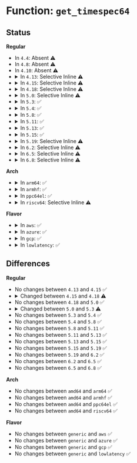 # Function: <code>get_timespec64</code>

## Status
<b>Regular</b>
<ul>
<li>
In <code>4.4</code>: Absent ⚠️
</li>
<li>
In <code>4.8</code>: Absent ⚠️
</li>
<li>
In <code>4.10</code>: Absent ⚠️
</li>
<li>
<details>
<summary>In <code>4.13</code>: Selective Inline ⚠️</summary>

```c
int get_timespec64(struct timespec *ts, const struct timespec *uts);
```

**Collision:** Unique Global

**Inline:** Selective

**Transformation:** False

**Instances:**

```
In kernel/time/time.c (ffffffff810fafe6)
Location: kernel/time/time.c:894
Inline: True
Inline callers:
  - kernel/time/time.c:get_itimerspec64
  - kernel/time/time.c:get_itimerspec64
Direct callers:
  - kernel/time/hrtimer.c:SyS_nanosleep
  - kernel/time/posix-timers.c:SyS_clock_nanosleep
  - kernel/time/posix-timers.c:SyS_clock_settime
```
**Symbols:**

```
ffffffff810faf70-ffffffff810fafd3: get_timespec64 (STB_GLOBAL)
```
</details>
</li>
<li>
<details>
<summary>In <code>4.15</code>: Selective Inline ⚠️</summary>

```c
int get_timespec64(struct timespec *ts, const struct timespec *uts);
```

**Collision:** Unique Global

**Inline:** Selective

**Transformation:** False

**Instances:**

```
In kernel/time/time.c (ffffffff81105986)
Location: kernel/time/time.c:843
Inline: True
Inline callers:
  - kernel/time/time.c:get_itimerspec64
  - kernel/time/time.c:get_itimerspec64
Direct callers:
  - kernel/time/hrtimer.c:SyS_nanosleep
  - kernel/time/posix-timers.c:SyS_clock_nanosleep
  - kernel/time/posix-timers.c:SyS_clock_settime
  - fs/select.c:SyS_ppoll
  - fs/select.c:SyS_pselect6
  - fs/utimes.c:SyS_utimensat
  - fs/utimes.c:SyS_utimensat
  - fs/aio.c:SyS_io_getevents
  - ipc/sem.c:SyS_semtimedop
  - ipc/mqueue.c:SyS_mq_timedreceive
  - ipc/mqueue.c:SyS_mq_timedsend
```
**Symbols:**

```
ffffffff81105910-ffffffff81105973: get_timespec64 (STB_GLOBAL)
```
</details>
</li>
<li>
<details>
<summary>In <code>4.18</code>: Selective Inline ⚠️</summary>

```c
int get_timespec64(struct timespec64 *ts, const struct timespec *uts);
```

**Collision:** Unique Global

**Inline:** Selective

**Transformation:** False

**Instances:**

```
In kernel/time/time.c (ffffffff81110aee)
Location: kernel/time/time.c:855
Inline: True
Inline callers:
  - kernel/time/time.c:get_itimerspec64
  - kernel/time/time.c:get_itimerspec64
Direct callers:
  - kernel/time/hrtimer.c:__ia32_sys_nanosleep
  - kernel/time/hrtimer.c:__x64_sys_nanosleep
  - kernel/time/posix-timers.c:__ia32_sys_clock_nanosleep
  - kernel/time/posix-timers.c:__x64_sys_clock_nanosleep
  - kernel/time/posix-timers.c:__ia32_sys_clock_settime
  - kernel/time/posix-timers.c:__x64_sys_clock_settime
  - fs/select.c:__ia32_sys_ppoll
  - fs/select.c:__x64_sys_ppoll
  - fs/select.c:do_pselect
  - fs/utimes.c:__ia32_sys_utimensat
  - fs/utimes.c:__ia32_sys_utimensat
  - fs/utimes.c:__x64_sys_utimensat
  - fs/utimes.c:__x64_sys_utimensat
  - fs/aio.c:__ia32_sys_io_pgetevents
  - fs/aio.c:__x64_sys_io_pgetevents
  - fs/aio.c:__ia32_sys_io_getevents
  - fs/aio.c:__x64_sys_io_getevents
  - ipc/mqueue.c:__ia32_sys_mq_timedreceive
  - ipc/mqueue.c:__x64_sys_mq_timedreceive
  - ipc/mqueue.c:__ia32_sys_mq_timedsend
  - ipc/mqueue.c:__x64_sys_mq_timedsend
```
**Symbols:**

```
ffffffff81110a50-ffffffff81110ab3: get_timespec64 (STB_GLOBAL)
```
</details>
</li>
<li>
<details>
<summary>In <code>5.0</code>: Selective Inline ⚠️</summary>

```c
int get_timespec64(struct timespec64 *ts, const struct timespec *uts);
```

**Collision:** Unique Global

**Inline:** Selective

**Transformation:** False

**Instances:**

```
In kernel/time/time.c (ffffffff8111c19e)
Location: kernel/time/time.c:793
Inline: True
Inline callers:
  - kernel/time/time.c:get_itimerspec64
  - kernel/time/time.c:get_itimerspec64
Direct callers:
  - kernel/signal.c:__x32_compat_sys_rt_sigtimedwait_time64
  - kernel/signal.c:__ia32_compat_sys_rt_sigtimedwait_time64
  - kernel/signal.c:__ia32_sys_rt_sigtimedwait
  - kernel/signal.c:__x64_sys_rt_sigtimedwait
  - kernel/time/hrtimer.c:__ia32_sys_nanosleep
  - kernel/time/hrtimer.c:__x64_sys_nanosleep
  - kernel/time/posix-timers.c:__ia32_sys_clock_nanosleep
  - kernel/time/posix-timers.c:__x64_sys_clock_nanosleep
  - kernel/time/posix-timers.c:__ia32_sys_clock_settime
  - kernel/time/posix-timers.c:__x64_sys_clock_settime
  - kernel/futex.c:__ia32_sys_futex
  - kernel/futex.c:__x64_sys_futex
  - fs/select.c:__x32_compat_sys_ppoll_time64
  - fs/select.c:__ia32_compat_sys_ppoll_time64
  - fs/select.c:do_compat_pselect
  - fs/select.c:__ia32_sys_ppoll
  - fs/select.c:__x64_sys_ppoll
  - fs/select.c:__ia32_sys_pselect6
  - fs/select.c:__x64_sys_pselect6
  - fs/utimes.c:__ia32_sys_utimensat
  - fs/utimes.c:__ia32_sys_utimensat
  - fs/utimes.c:__x64_sys_utimensat
  - fs/utimes.c:__x64_sys_utimensat
  - fs/aio.c:__x32_compat_sys_io_pgetevents_time64
  - fs/aio.c:__ia32_compat_sys_io_pgetevents_time64
  - fs/aio.c:__ia32_sys_io_pgetevents
  - fs/aio.c:__x64_sys_io_pgetevents
  - fs/aio.c:__ia32_sys_io_getevents
  - fs/aio.c:__x64_sys_io_getevents
  - ipc/mqueue.c:__ia32_sys_mq_timedreceive
  - ipc/mqueue.c:__x64_sys_mq_timedreceive
  - ipc/mqueue.c:__ia32_sys_mq_timedsend
  - ipc/mqueue.c:__x64_sys_mq_timedsend
  - net/socket.c:__sys_recvmmsg
```
**Symbols:**

```
ffffffff8111c100-ffffffff8111c163: get_timespec64 (STB_GLOBAL)
```
</details>
</li>
<li>
<details>
<summary>In <code>5.3</code>: ✅</summary>

```c
int get_timespec64(struct timespec64 *ts, const struct __kernel_timespec *uts);
```

**Collision:** Unique Global

**Inline:** No

**Transformation:** False

**Instances:**

```
In kernel/time/time.c (ffffffff81126b40)
Location: kernel/time/time.c:871
Inline: False
Direct callers:
  - kernel/signal.c:__x32_compat_sys_rt_sigtimedwait_time64
  - kernel/signal.c:__ia32_compat_sys_rt_sigtimedwait_time64
  - kernel/signal.c:__ia32_sys_rt_sigtimedwait
  - kernel/signal.c:__x64_sys_rt_sigtimedwait
  - kernel/time/time.c:get_itimerspec64
  - kernel/time/time.c:get_itimerspec64
  - kernel/time/hrtimer.c:__ia32_sys_nanosleep
  - kernel/time/hrtimer.c:__x64_sys_nanosleep
  - kernel/time/posix-timers.c:__ia32_sys_clock_nanosleep
  - kernel/time/posix-timers.c:__x64_sys_clock_nanosleep
  - kernel/time/posix-timers.c:__ia32_sys_clock_settime
  - kernel/time/posix-timers.c:__x64_sys_clock_settime
  - kernel/futex.c:__ia32_sys_futex
  - kernel/futex.c:__x64_sys_futex
  - fs/select.c:__x32_compat_sys_ppoll_time64
  - fs/select.c:__ia32_compat_sys_ppoll_time64
  - fs/select.c:do_compat_pselect
  - fs/select.c:__ia32_sys_ppoll
  - fs/select.c:__x64_sys_ppoll
  - fs/select.c:__do_sys_pselect6
  - fs/utimes.c:__ia32_sys_utimensat
  - fs/utimes.c:__ia32_sys_utimensat
  - fs/utimes.c:__x64_sys_utimensat
  - fs/utimes.c:__x64_sys_utimensat
  - fs/aio.c:__x32_compat_sys_io_pgetevents_time64
  - fs/aio.c:__ia32_compat_sys_io_pgetevents_time64
  - fs/aio.c:__ia32_sys_io_pgetevents
  - fs/aio.c:__x64_sys_io_pgetevents
  - fs/aio.c:__ia32_sys_io_getevents
  - fs/aio.c:__x64_sys_io_getevents
  - ipc/sem.c:ksys_semtimedop
  - ipc/mqueue.c:__ia32_sys_mq_timedreceive
  - ipc/mqueue.c:__x64_sys_mq_timedreceive
  - ipc/mqueue.c:__ia32_sys_mq_timedsend
  - ipc/mqueue.c:__x64_sys_mq_timedsend
  - net/socket.c:__sys_recvmmsg
```
**Symbols:**

```
ffffffff81126b40-ffffffff81126bca: get_timespec64 (STB_GLOBAL)
```
</details>
</li>
<li>
<details>
<summary>In <code>5.4</code>: ✅</summary>

```c
int get_timespec64(struct timespec64 *ts, const struct __kernel_timespec *uts);
```

**Collision:** Unique Global

**Inline:** No

**Transformation:** False

**Instances:**

```
In kernel/time/time.c (ffffffff81132ae0)
Location: kernel/time/time.c:871
Inline: False
Direct callers:
  - kernel/signal.c:__x32_compat_sys_rt_sigtimedwait_time64
  - kernel/signal.c:__ia32_compat_sys_rt_sigtimedwait_time64
  - kernel/signal.c:__ia32_sys_rt_sigtimedwait
  - kernel/signal.c:__x64_sys_rt_sigtimedwait
  - kernel/time/time.c:get_itimerspec64
  - kernel/time/time.c:get_itimerspec64
  - kernel/time/hrtimer.c:__ia32_sys_nanosleep
  - kernel/time/hrtimer.c:__x64_sys_nanosleep
  - kernel/time/posix-timers.c:__ia32_sys_clock_nanosleep
  - kernel/time/posix-timers.c:__x64_sys_clock_nanosleep
  - kernel/time/posix-timers.c:__ia32_sys_clock_settime
  - kernel/time/posix-timers.c:__x64_sys_clock_settime
  - kernel/futex.c:__ia32_sys_futex
  - kernel/futex.c:__x64_sys_futex
  - fs/select.c:__x32_compat_sys_ppoll_time64
  - fs/select.c:__ia32_compat_sys_ppoll_time64
  - fs/select.c:do_compat_pselect
  - fs/select.c:__ia32_sys_ppoll
  - fs/select.c:__x64_sys_ppoll
  - fs/utimes.c:__ia32_sys_utimensat
  - fs/utimes.c:__ia32_sys_utimensat
  - fs/utimes.c:__x64_sys_utimensat
  - fs/utimes.c:__x64_sys_utimensat
  - fs/aio.c:__x32_compat_sys_io_pgetevents_time64
  - fs/aio.c:__ia32_compat_sys_io_pgetevents_time64
  - fs/aio.c:__ia32_sys_io_pgetevents
  - fs/aio.c:__x64_sys_io_pgetevents
  - fs/aio.c:__ia32_sys_io_getevents
  - fs/aio.c:__x64_sys_io_getevents
  - fs/io_uring.c:__io_submit_sqe
  - ipc/sem.c:ksys_semtimedop
  - ipc/mqueue.c:__ia32_sys_mq_timedreceive
  - ipc/mqueue.c:__x64_sys_mq_timedreceive
  - ipc/mqueue.c:__ia32_sys_mq_timedsend
  - ipc/mqueue.c:__x64_sys_mq_timedsend
  - net/socket.c:__sys_recvmmsg
```
**Symbols:**

```
ffffffff81132ae0-ffffffff81132b6a: get_timespec64 (STB_GLOBAL)
```
</details>
</li>
<li>
<details>
<summary>In <code>5.8</code>: ✅</summary>

```c
int get_timespec64(struct timespec64 *ts, const struct __kernel_timespec *uts);
```

**Collision:** Unique Global

**Inline:** No

**Transformation:** False

**Instances:**

```
In kernel/time/time.c (ffffffff81141d20)
Location: kernel/time/time.c:781
Inline: False
Direct callers:
  - kernel/signal.c:__x32_compat_sys_rt_sigtimedwait_time64
  - kernel/signal.c:__ia32_compat_sys_rt_sigtimedwait_time64
  - kernel/signal.c:__ia32_sys_rt_sigtimedwait
  - kernel/signal.c:__x64_sys_rt_sigtimedwait
  - kernel/time/time.c:get_itimerspec64
  - kernel/time/time.c:get_itimerspec64
  - kernel/time/hrtimer.c:__ia32_sys_nanosleep
  - kernel/time/hrtimer.c:__x64_sys_nanosleep
  - kernel/time/posix-timers.c:__ia32_sys_clock_nanosleep
  - kernel/time/posix-timers.c:__x64_sys_clock_nanosleep
  - kernel/time/posix-timers.c:__ia32_sys_clock_settime
  - kernel/time/posix-timers.c:__x64_sys_clock_settime
  - kernel/futex.c:__ia32_sys_futex
  - kernel/futex.c:__x64_sys_futex
  - fs/select.c:__x32_compat_sys_ppoll_time64
  - fs/select.c:__ia32_compat_sys_ppoll_time64
  - fs/select.c:do_compat_pselect
  - fs/select.c:__ia32_sys_ppoll
  - fs/select.c:__x64_sys_ppoll
  - fs/utimes.c:__ia32_sys_utimensat
  - fs/utimes.c:__ia32_sys_utimensat
  - fs/utimes.c:__x64_sys_utimensat
  - fs/utimes.c:__x64_sys_utimensat
  - fs/aio.c:__x32_compat_sys_io_pgetevents_time64
  - fs/aio.c:__ia32_compat_sys_io_pgetevents_time64
  - fs/aio.c:__ia32_sys_io_pgetevents
  - fs/aio.c:__x64_sys_io_pgetevents
  - fs/aio.c:__ia32_sys_io_getevents
  - fs/aio.c:__x64_sys_io_getevents
  - fs/io_uring.c:io_timeout_prep
  - ipc/sem.c:__ia32_sys_semtimedop
  - ipc/sem.c:__x64_sys_semtimedop
  - ipc/sem.c:ksys_semtimedop
  - ipc/mqueue.c:__ia32_sys_mq_timedreceive
  - ipc/mqueue.c:__x64_sys_mq_timedreceive
  - ipc/mqueue.c:__ia32_sys_mq_timedsend
  - ipc/mqueue.c:__x64_sys_mq_timedsend
  - net/socket.c:__ia32_sys_recvmmsg
  - net/socket.c:__x64_sys_recvmmsg
```
**Symbols:**

```
ffffffff81141d20-ffffffff81141da9: get_timespec64 (STB_GLOBAL)
```
</details>
</li>
<li>
<details>
<summary>In <code>5.11</code>: ✅</summary>

```c
int get_timespec64(struct timespec64 *ts, const struct __kernel_timespec *uts);
```

**Collision:** Unique Global

**Inline:** No

**Transformation:** False

**Instances:**

```
In kernel/time/time.c (ffffffff8113df30)
Location: kernel/time/time.c:781
Inline: False
Direct callers:
  - kernel/signal.c:__x32_compat_sys_rt_sigtimedwait_time64
  - kernel/signal.c:__ia32_compat_sys_rt_sigtimedwait_time64
  - kernel/signal.c:__ia32_sys_rt_sigtimedwait
  - kernel/signal.c:__x64_sys_rt_sigtimedwait
  - kernel/time/time.c:get_itimerspec64
  - kernel/time/time.c:get_itimerspec64
  - kernel/time/hrtimer.c:__ia32_sys_nanosleep
  - kernel/time/hrtimer.c:__x64_sys_nanosleep
  - kernel/time/posix-timers.c:__ia32_sys_clock_nanosleep
  - kernel/time/posix-timers.c:__x64_sys_clock_nanosleep
  - kernel/time/posix-timers.c:__ia32_sys_clock_settime
  - kernel/time/posix-timers.c:__x64_sys_clock_settime
  - kernel/futex.c:__ia32_sys_futex
  - kernel/futex.c:__x64_sys_futex
  - fs/select.c:__x32_compat_sys_ppoll_time64
  - fs/select.c:__ia32_compat_sys_ppoll_time64
  - fs/select.c:do_compat_pselect
  - fs/select.c:__ia32_sys_ppoll
  - fs/select.c:__x64_sys_ppoll
  - fs/utimes.c:__ia32_sys_utimensat
  - fs/utimes.c:__ia32_sys_utimensat
  - fs/utimes.c:__x64_sys_utimensat
  - fs/utimes.c:__x64_sys_utimensat
  - fs/eventpoll.c:__x32_compat_sys_epoll_pwait2
  - fs/eventpoll.c:__ia32_compat_sys_epoll_pwait2
  - fs/eventpoll.c:__ia32_sys_epoll_pwait2
  - fs/eventpoll.c:__x64_sys_epoll_pwait2
  - fs/aio.c:__do_compat_sys_io_pgetevents_time64
  - fs/aio.c:__do_sys_io_pgetevents
  - fs/aio.c:__ia32_sys_io_getevents
  - fs/aio.c:__x64_sys_io_getevents
  - fs/io_uring.c:io_cqring_wait
  - fs/io_uring.c:io_req_prep
  - fs/io_uring.c:io_timeout_prep
  - ipc/sem.c:__ia32_sys_semtimedop
  - ipc/sem.c:__x64_sys_semtimedop
  - ipc/sem.c:ksys_semtimedop
  - ipc/mqueue.c:__ia32_sys_mq_timedreceive
  - ipc/mqueue.c:__x64_sys_mq_timedreceive
  - ipc/mqueue.c:__ia32_sys_mq_timedsend
  - ipc/mqueue.c:__x64_sys_mq_timedsend
  - net/socket.c:__ia32_sys_recvmmsg
  - net/socket.c:__x64_sys_recvmmsg
```
**Symbols:**

```
ffffffff8113df30-ffffffff8113dfb9: get_timespec64 (STB_GLOBAL)
```
</details>
</li>
<li>
<details>
<summary>In <code>5.13</code>: ✅</summary>

```c
int get_timespec64(struct timespec64 *ts, const struct __kernel_timespec *uts);
```

**Collision:** Unique Global

**Inline:** No

**Transformation:** False

**Instances:**

```
In kernel/time/time.c (ffffffff8113f180)
Location: kernel/time/time.c:781
Inline: False
Direct callers:
  - kernel/signal.c:__x32_compat_sys_rt_sigtimedwait_time64
  - kernel/signal.c:__ia32_compat_sys_rt_sigtimedwait_time64
  - kernel/signal.c:__ia32_sys_rt_sigtimedwait
  - kernel/signal.c:__x64_sys_rt_sigtimedwait
  - kernel/time/time.c:get_itimerspec64
  - kernel/time/time.c:get_itimerspec64
  - kernel/time/hrtimer.c:__ia32_sys_nanosleep
  - kernel/time/hrtimer.c:__x64_sys_nanosleep
  - kernel/time/posix-timers.c:__ia32_sys_clock_nanosleep
  - kernel/time/posix-timers.c:__x64_sys_clock_nanosleep
  - kernel/time/posix-timers.c:__ia32_sys_clock_settime
  - kernel/time/posix-timers.c:__x64_sys_clock_settime
  - kernel/futex.c:__ia32_sys_futex
  - kernel/futex.c:__x64_sys_futex
  - fs/select.c:__x32_compat_sys_ppoll_time64
  - fs/select.c:__ia32_compat_sys_ppoll_time64
  - fs/select.c:do_compat_pselect
  - fs/select.c:__ia32_sys_ppoll
  - fs/select.c:__x64_sys_ppoll
  - fs/utimes.c:__ia32_sys_utimensat
  - fs/utimes.c:__ia32_sys_utimensat
  - fs/utimes.c:__x64_sys_utimensat
  - fs/utimes.c:__x64_sys_utimensat
  - fs/eventpoll.c:__x32_compat_sys_epoll_pwait2
  - fs/eventpoll.c:__ia32_compat_sys_epoll_pwait2
  - fs/eventpoll.c:__ia32_sys_epoll_pwait2
  - fs/eventpoll.c:__x64_sys_epoll_pwait2
  - fs/aio.c:__do_compat_sys_io_pgetevents_time64
  - fs/aio.c:__do_sys_io_pgetevents
  - fs/aio.c:__ia32_sys_io_getevents
  - fs/aio.c:__x64_sys_io_getevents
  - fs/io_uring.c:io_cqring_wait
  - fs/io_uring.c:io_req_prep
  - fs/io_uring.c:io_timeout_prep
  - ipc/sem.c:__ia32_sys_semtimedop
  - ipc/sem.c:__x64_sys_semtimedop
  - ipc/sem.c:ksys_semtimedop
  - ipc/mqueue.c:__ia32_sys_mq_timedreceive
  - ipc/mqueue.c:__x64_sys_mq_timedreceive
  - ipc/mqueue.c:__ia32_sys_mq_timedsend
  - ipc/mqueue.c:__x64_sys_mq_timedsend
  - net/socket.c:__ia32_sys_recvmmsg
  - net/socket.c:__x64_sys_recvmmsg
```
**Symbols:**

```
ffffffff8113f180-ffffffff8113f209: get_timespec64 (STB_GLOBAL)
```
</details>
</li>
<li>
<details>
<summary>In <code>5.15</code>: ✅</summary>

```c
int get_timespec64(struct timespec64 *ts, const struct __kernel_timespec *uts);
```

**Collision:** Unique Global

**Inline:** No

**Transformation:** False

**Instances:**

```
In kernel/time/time.c (ffffffff81162610)
Location: kernel/time/time.c:781
Inline: False
Direct callers:
  - kernel/signal.c:__x64_compat_sys_rt_sigtimedwait_time64
  - kernel/signal.c:__ia32_compat_sys_rt_sigtimedwait_time64
  - kernel/signal.c:__ia32_sys_rt_sigtimedwait
  - kernel/signal.c:__x64_sys_rt_sigtimedwait
  - kernel/time/time.c:get_itimerspec64
  - kernel/time/time.c:get_itimerspec64
  - kernel/time/hrtimer.c:__ia32_sys_nanosleep
  - kernel/time/hrtimer.c:__x64_sys_nanosleep
  - kernel/time/posix-timers.c:__ia32_sys_clock_nanosleep
  - kernel/time/posix-timers.c:__x64_sys_clock_nanosleep
  - kernel/time/posix-timers.c:__ia32_sys_clock_settime
  - kernel/time/posix-timers.c:__x64_sys_clock_settime
  - kernel/futex.c:__ia32_sys_futex
  - kernel/futex.c:__x64_sys_futex
  - fs/select.c:__x64_compat_sys_ppoll_time64
  - fs/select.c:__ia32_compat_sys_ppoll_time64
  - fs/select.c:do_compat_pselect
  - fs/select.c:__ia32_sys_ppoll
  - fs/select.c:__x64_sys_ppoll
  - fs/utimes.c:__ia32_sys_utimensat
  - fs/utimes.c:__ia32_sys_utimensat
  - fs/utimes.c:__x64_sys_utimensat
  - fs/utimes.c:__x64_sys_utimensat
  - fs/eventpoll.c:__x64_compat_sys_epoll_pwait2
  - fs/eventpoll.c:__ia32_compat_sys_epoll_pwait2
  - fs/eventpoll.c:__ia32_sys_epoll_pwait2
  - fs/eventpoll.c:__x64_sys_epoll_pwait2
  - fs/aio.c:__x64_compat_sys_io_pgetevents_time64
  - fs/aio.c:__ia32_compat_sys_io_pgetevents_time64
  - fs/aio.c:__ia32_sys_io_pgetevents
  - fs/aio.c:__x64_sys_io_pgetevents
  - fs/aio.c:__ia32_sys_io_getevents
  - fs/aio.c:__x64_sys_io_getevents
  - fs/io_uring.c:io_cqring_wait
  - fs/io_uring.c:io_req_prep
  - fs/io_uring.c:io_timeout_prep
  - ipc/sem.c:__ia32_sys_semtimedop
  - ipc/sem.c:__x64_sys_semtimedop
  - ipc/sem.c:ksys_semtimedop
  - ipc/mqueue.c:__ia32_sys_mq_timedreceive
  - ipc/mqueue.c:__x64_sys_mq_timedreceive
  - ipc/mqueue.c:__ia32_sys_mq_timedsend
  - ipc/mqueue.c:__x64_sys_mq_timedsend
  - net/socket.c:__ia32_sys_recvmmsg
  - net/socket.c:__x64_sys_recvmmsg
```
**Symbols:**

```
ffffffff81162610-ffffffff81162699: get_timespec64 (STB_GLOBAL)
```
</details>
</li>
<li>
<details>
<summary>In <code>5.19</code>: Selective Inline ⚠️</summary>

```c
int get_timespec64(struct timespec64 *ts, const struct __kernel_timespec *uts);
```

**Collision:** Unique Global

**Inline:** Selective

**Transformation:** False

**Instances:**

```
In kernel/time/time.c (ffffffff81195df0)
Location: kernel/time/time.c:781
Inline: True
Inline callers:
  - kernel/time/time.c:get_itimerspec64
  - kernel/time/time.c:get_itimerspec64
Direct callers:
  - kernel/signal.c:__ia32_compat_sys_rt_sigtimedwait_time64
  - kernel/signal.c:__ia32_sys_rt_sigtimedwait
  - kernel/signal.c:__x64_sys_rt_sigtimedwait
  - kernel/time/hrtimer.c:__ia32_sys_nanosleep
  - kernel/time/hrtimer.c:__x64_sys_nanosleep
  - kernel/time/posix-timers.c:__ia32_sys_clock_nanosleep
  - kernel/time/posix-timers.c:__x64_sys_clock_nanosleep
  - kernel/time/posix-timers.c:__ia32_sys_clock_settime
  - kernel/time/posix-timers.c:__x64_sys_clock_settime
  - kernel/futex/syscalls.c:__do_sys_futex_waitv
  - kernel/futex/syscalls.c:__ia32_sys_futex
  - kernel/futex/syscalls.c:__x64_sys_futex
  - fs/select.c:__ia32_compat_sys_ppoll_time64
  - fs/select.c:do_compat_pselect
  - fs/select.c:__ia32_sys_ppoll
  - fs/select.c:__x64_sys_ppoll
  - fs/utimes.c:__ia32_sys_utimensat
  - fs/utimes.c:__ia32_sys_utimensat
  - fs/utimes.c:__x64_sys_utimensat
  - fs/utimes.c:__x64_sys_utimensat
  - fs/eventpoll.c:__ia32_compat_sys_epoll_pwait2
  - fs/eventpoll.c:__ia32_sys_epoll_pwait2
  - fs/eventpoll.c:__x64_sys_epoll_pwait2
  - fs/aio.c:__ia32_compat_sys_io_pgetevents_time64
  - fs/aio.c:__ia32_sys_io_pgetevents
  - fs/aio.c:__x64_sys_io_pgetevents
  - fs/aio.c:__ia32_sys_io_getevents
  - fs/aio.c:__x64_sys_io_getevents
  - ipc/sem.c:__ia32_sys_semtimedop
  - ipc/sem.c:__x64_sys_semtimedop
  - ipc/sem.c:ksys_semtimedop
  - ipc/mqueue.c:__ia32_sys_mq_timedreceive
  - ipc/mqueue.c:__x64_sys_mq_timedreceive
  - ipc/mqueue.c:__ia32_sys_mq_timedsend
  - ipc/mqueue.c:__x64_sys_mq_timedsend
  - io_uring/io_uring.c:io_cqring_wait
  - io_uring/io_uring.c:__io_timeout_prep
  - io_uring/io_uring.c:io_timeout_remove_prep
  - net/socket.c:__ia32_sys_recvmmsg
  - net/socket.c:__x64_sys_recvmmsg
```
**Symbols:**

```
ffffffff811955f0-ffffffff81195685: get_timespec64 (STB_GLOBAL)
```
</details>
</li>
<li>
<details>
<summary>In <code>6.2</code>: Selective Inline ⚠️</summary>

```c
int get_timespec64(struct timespec64 *ts, const struct __kernel_timespec *uts);
```

**Collision:** Unique Global

**Inline:** Selective

**Transformation:** False

**Instances:**

```
In kernel/time/time.c (ffffffff811d3d70)
Location: kernel/time/time.c:781
Inline: True
Inline callers:
  - kernel/time/time.c:get_itimerspec64
  - kernel/time/time.c:get_itimerspec64
Direct callers:
  - kernel/signal.c:__ia32_compat_sys_rt_sigtimedwait_time64
  - kernel/signal.c:__ia32_sys_rt_sigtimedwait
  - kernel/signal.c:__x64_sys_rt_sigtimedwait
  - kernel/time/hrtimer.c:__ia32_sys_nanosleep
  - kernel/time/hrtimer.c:__x64_sys_nanosleep
  - kernel/time/posix-timers.c:__ia32_sys_clock_nanosleep
  - kernel/time/posix-timers.c:__x64_sys_clock_nanosleep
  - kernel/time/posix-timers.c:__ia32_sys_clock_settime
  - kernel/time/posix-timers.c:__x64_sys_clock_settime
  - kernel/futex/syscalls.c:__do_sys_futex_waitv
  - kernel/futex/syscalls.c:__ia32_sys_futex
  - kernel/futex/syscalls.c:__x64_sys_futex
  - fs/select.c:__ia32_compat_sys_ppoll_time64
  - fs/select.c:do_compat_pselect
  - fs/select.c:__ia32_sys_ppoll
  - fs/select.c:__x64_sys_ppoll
  - fs/utimes.c:__ia32_sys_utimensat
  - fs/utimes.c:__ia32_sys_utimensat
  - fs/utimes.c:__x64_sys_utimensat
  - fs/utimes.c:__x64_sys_utimensat
  - fs/eventpoll.c:__ia32_compat_sys_epoll_pwait2
  - fs/eventpoll.c:__ia32_sys_epoll_pwait2
  - fs/eventpoll.c:__x64_sys_epoll_pwait2
  - fs/aio.c:__ia32_compat_sys_io_pgetevents_time64
  - fs/aio.c:__ia32_sys_io_pgetevents
  - fs/aio.c:__x64_sys_io_pgetevents
  - fs/aio.c:__ia32_sys_io_getevents
  - fs/aio.c:__x64_sys_io_getevents
  - ipc/sem.c:__ia32_sys_semtimedop
  - ipc/sem.c:__x64_sys_semtimedop
  - ipc/sem.c:ksys_semtimedop
  - ipc/mqueue.c:__ia32_sys_mq_timedreceive
  - ipc/mqueue.c:__x64_sys_mq_timedreceive
  - ipc/mqueue.c:__ia32_sys_mq_timedsend
  - ipc/mqueue.c:__x64_sys_mq_timedsend
  - io_uring/io_uring.c:io_cqring_wait
  - io_uring/timeout.c:__io_timeout_prep
  - io_uring/timeout.c:io_timeout_remove_prep
  - net/socket.c:__ia32_sys_recvmmsg
  - net/socket.c:__x64_sys_recvmmsg
```
**Symbols:**

```
ffffffff811d3470-ffffffff811d3505: get_timespec64 (STB_GLOBAL)
```
</details>
</li>
<li>
<details>
<summary>In <code>6.5</code>: Selective Inline ⚠️</summary>

```c
int get_timespec64(struct timespec64 *ts, const struct __kernel_timespec *uts);
```

**Collision:** Unique Global

**Inline:** Selective

**Transformation:** False

**Instances:**

```
In kernel/time/time.c (ffffffff811e8060)
Location: kernel/time/time.c:781
Inline: True
Inline callers:
  - kernel/time/time.c:get_itimerspec64
  - kernel/time/time.c:get_itimerspec64
Direct callers:
  - kernel/signal.c:__ia32_compat_sys_rt_sigtimedwait_time64
  - kernel/signal.c:__ia32_sys_rt_sigtimedwait
  - kernel/signal.c:__x64_sys_rt_sigtimedwait
  - kernel/time/hrtimer.c:__ia32_sys_nanosleep
  - kernel/time/hrtimer.c:__x64_sys_nanosleep
  - kernel/time/posix-timers.c:__ia32_sys_clock_nanosleep
  - kernel/time/posix-timers.c:__x64_sys_clock_nanosleep
  - kernel/time/posix-timers.c:__ia32_sys_clock_settime
  - kernel/time/posix-timers.c:__x64_sys_clock_settime
  - kernel/futex/syscalls.c:__do_sys_futex_waitv
  - kernel/futex/syscalls.c:__ia32_sys_futex
  - kernel/futex/syscalls.c:__x64_sys_futex
  - fs/select.c:__ia32_compat_sys_ppoll_time64
  - fs/select.c:do_compat_pselect
  - fs/select.c:__ia32_sys_ppoll
  - fs/select.c:__x64_sys_ppoll
  - fs/utimes.c:__ia32_sys_utimensat
  - fs/utimes.c:__ia32_sys_utimensat
  - fs/utimes.c:__x64_sys_utimensat
  - fs/utimes.c:__x64_sys_utimensat
  - fs/eventpoll.c:__ia32_compat_sys_epoll_pwait2
  - fs/eventpoll.c:__ia32_sys_epoll_pwait2
  - fs/eventpoll.c:__x64_sys_epoll_pwait2
  - fs/aio.c:__ia32_compat_sys_io_pgetevents_time64
  - fs/aio.c:__ia32_sys_io_pgetevents
  - fs/aio.c:__x64_sys_io_pgetevents
  - fs/aio.c:__ia32_sys_io_getevents
  - fs/aio.c:__x64_sys_io_getevents
  - ipc/sem.c:__ia32_sys_semtimedop
  - ipc/sem.c:__x64_sys_semtimedop
  - ipc/sem.c:ksys_semtimedop
  - ipc/mqueue.c:__ia32_sys_mq_timedreceive
  - ipc/mqueue.c:__x64_sys_mq_timedreceive
  - ipc/mqueue.c:__ia32_sys_mq_timedsend
  - ipc/mqueue.c:__x64_sys_mq_timedsend
  - io_uring/io_uring.c:io_cqring_wait
  - io_uring/timeout.c:__io_timeout_prep
  - io_uring/timeout.c:io_timeout_remove_prep
  - net/socket.c:__ia32_sys_recvmmsg
  - net/socket.c:__x64_sys_recvmmsg
```
**Symbols:**

```
ffffffff811e7760-ffffffff811e77f5: get_timespec64 (STB_GLOBAL)
```
</details>
</li>
<li>
<details>
<summary>In <code>6.8</code>: Selective Inline ⚠️</summary>

```c
int get_timespec64(struct timespec64 *ts, const struct __kernel_timespec *uts);
```

**Collision:** Unique Global

**Inline:** Selective

**Transformation:** False

**Instances:**

```
In kernel/time/time.c (ffffffff811fdd90)
Location: kernel/time/time.c:871
Inline: True
Inline callers:
  - kernel/time/time.c:get_itimerspec64
  - kernel/time/time.c:get_itimerspec64
Direct callers:
  - kernel/signal.c:__ia32_compat_sys_rt_sigtimedwait_time64
  - kernel/signal.c:__ia32_sys_rt_sigtimedwait
  - kernel/signal.c:__x64_sys_rt_sigtimedwait
  - kernel/time/hrtimer.c:__ia32_sys_nanosleep
  - kernel/time/hrtimer.c:__x64_sys_nanosleep
  - kernel/time/posix-timers.c:__ia32_sys_clock_nanosleep
  - kernel/time/posix-timers.c:__x64_sys_clock_nanosleep
  - kernel/time/posix-timers.c:__ia32_sys_clock_settime
  - kernel/time/posix-timers.c:__x64_sys_clock_settime
  - kernel/futex/syscalls.c:futex2_setup_timeout
  - kernel/futex/syscalls.c:__ia32_sys_futex
  - kernel/futex/syscalls.c:__x64_sys_futex
  - fs/select.c:__ia32_compat_sys_ppoll_time64
  - fs/select.c:do_compat_pselect
  - fs/select.c:__ia32_sys_ppoll
  - fs/select.c:__x64_sys_ppoll
  - fs/utimes.c:__ia32_sys_utimensat
  - fs/utimes.c:__ia32_sys_utimensat
  - fs/utimes.c:__x64_sys_utimensat
  - fs/utimes.c:__x64_sys_utimensat
  - fs/eventpoll.c:__ia32_compat_sys_epoll_pwait2
  - fs/eventpoll.c:__ia32_sys_epoll_pwait2
  - fs/eventpoll.c:__x64_sys_epoll_pwait2
  - fs/aio.c:__ia32_compat_sys_io_pgetevents_time64
  - fs/aio.c:__ia32_sys_io_pgetevents
  - fs/aio.c:__x64_sys_io_pgetevents
  - fs/aio.c:__ia32_sys_io_getevents
  - fs/aio.c:__x64_sys_io_getevents
  - ipc/sem.c:__ia32_sys_semtimedop
  - ipc/sem.c:__x64_sys_semtimedop
  - ipc/sem.c:ksys_semtimedop
  - ipc/mqueue.c:__ia32_sys_mq_timedreceive
  - ipc/mqueue.c:__x64_sys_mq_timedreceive
  - ipc/mqueue.c:__ia32_sys_mq_timedsend
  - ipc/mqueue.c:__x64_sys_mq_timedsend
  - io_uring/io_uring.c:io_cqring_wait
  - io_uring/timeout.c:__io_timeout_prep
  - io_uring/timeout.c:io_timeout_remove_prep
  - net/socket.c:__ia32_sys_recvmmsg
  - net/socket.c:__x64_sys_recvmmsg
```
**Symbols:**

```
ffffffff811fd490-ffffffff811fd525: get_timespec64 (STB_GLOBAL)
```
</details>
</li>
</ul>
<b>Arch</b>
<ul>
<li>
<details>
<summary>In <code>arm64</code>: ✅</summary>

```c
int get_timespec64(struct timespec64 *ts, const struct __kernel_timespec *uts);
```

**Collision:** Unique Global

**Inline:** No

**Transformation:** False

**Instances:**

```
In kernel/time/time.c (ffff80001019a928)
Location: kernel/time/time.c:871
Inline: False
Direct callers:
  - kernel/signal.c:__arm64_compat_sys_rt_sigtimedwait_time64
  - kernel/signal.c:__arm64_sys_rt_sigtimedwait
  - kernel/time/time.c:get_itimerspec64
  - kernel/time/time.c:get_itimerspec64
  - kernel/time/hrtimer.c:__arm64_sys_nanosleep
  - kernel/time/posix-timers.c:__arm64_sys_clock_nanosleep
  - kernel/time/posix-timers.c:__arm64_sys_clock_settime
  - kernel/futex.c:__arm64_sys_futex
  - fs/select.c:__arm64_compat_sys_ppoll_time64
  - fs/select.c:do_compat_pselect
  - fs/select.c:__arm64_sys_ppoll
  - fs/select.c:__arm64_sys_pselect6
  - fs/utimes.c:__arm64_sys_utimensat
  - fs/utimes.c:__arm64_sys_utimensat
  - fs/aio.c:__arm64_compat_sys_io_pgetevents_time64
  - fs/aio.c:__arm64_sys_io_pgetevents
  - fs/aio.c:__arm64_sys_io_getevents
  - fs/io_uring.c:__io_submit_sqe
  - ipc/sem.c:ksys_semtimedop
  - ipc/mqueue.c:__arm64_sys_mq_timedreceive
  - ipc/mqueue.c:__arm64_sys_mq_timedsend
  - net/socket.c:__sys_recvmmsg
```
**Symbols:**

```
ffff80001019a928-ffff80001019a9c0: get_timespec64 (STB_GLOBAL)
```
</details>
</li>
<li>
<details>
<summary>In <code>armhf</code>: ✅</summary>

```c
int get_timespec64(struct timespec64 *ts, const struct __kernel_timespec *uts);
```

**Collision:** Unique Global

**Inline:** No

**Transformation:** False

**Instances:**

```
In kernel/time/time.c (c03e4ff4)
Location: kernel/time/time.c:871
Inline: False
Direct callers:
  - kernel/signal.c:__se_sys_rt_sigtimedwait
  - kernel/time/time.c:get_itimerspec64
  - kernel/time/time.c:get_itimerspec64
  - kernel/time/posix-timers.c:__se_sys_clock_nanosleep
  - kernel/time/posix-timers.c:__se_sys_clock_settime
  - kernel/futex.c:__se_sys_futex
  - fs/select.c:__se_sys_ppoll
  - fs/select.c:do_pselect
  - fs/utimes.c:__se_sys_utimensat
  - fs/utimes.c:__se_sys_utimensat
  - fs/aio.c:__se_sys_io_pgetevents
  - fs/io_uring.c:__io_submit_sqe
  - ipc/sem.c:ksys_semtimedop
  - ipc/mqueue.c:__se_sys_mq_timedreceive
  - ipc/mqueue.c:__se_sys_mq_timedsend
  - net/socket.c:__sys_recvmmsg
```
**Symbols:**

```
c03e4ff4-c03e50b4: get_timespec64 (STB_GLOBAL)
```
</details>
</li>
<li>
<details>
<summary>In <code>ppc64el</code>: ✅</summary>

```c
int get_timespec64(struct timespec64 *ts, const struct __kernel_timespec *uts);
```

**Collision:** Unique Global

**Inline:** No

**Transformation:** False

**Instances:**

```
In kernel/time/time.c (c0000000001fa610)
Location: kernel/time/time.c:871
Inline: False
Direct callers:
  - kernel/signal.c:__se_compat_sys_rt_sigtimedwait_time64
  - kernel/signal.c:__se_sys_rt_sigtimedwait
  - kernel/time/time.c:get_itimerspec64
  - kernel/time/time.c:get_itimerspec64
  - kernel/time/hrtimer.c:__se_sys_nanosleep
  - kernel/time/posix-timers.c:__se_sys_clock_nanosleep
  - kernel/time/posix-timers.c:__se_sys_clock_settime
  - kernel/futex.c:__se_sys_futex
  - fs/select.c:__se_compat_sys_ppoll_time64
  - fs/select.c:do_compat_pselect
  - fs/select.c:__se_sys_ppoll
  - fs/select.c:__se_sys_pselect6
  - fs/utimes.c:__se_sys_utimensat
  - fs/utimes.c:__se_sys_utimensat
  - fs/aio.c:__se_compat_sys_io_pgetevents_time64
  - fs/aio.c:__se_sys_io_pgetevents
  - fs/aio.c:__se_sys_io_getevents
  - fs/io_uring.c:__io_submit_sqe
  - ipc/sem.c:ksys_semtimedop
  - ipc/mqueue.c:__se_sys_mq_timedreceive
  - ipc/mqueue.c:__se_sys_mq_timedsend
  - net/socket.c:__sys_recvmmsg
```
**Symbols:**

```
c0000000001fa610-c0000000001fa6c0: get_timespec64 (STB_GLOBAL)
```
</details>
</li>
<li>
<details>
<summary>In <code>riscv64</code>: Selective Inline ⚠️</summary>

```c
int get_timespec64(struct timespec64 *ts, const struct __kernel_timespec *uts);
```

**Collision:** Unique Global

**Inline:** Selective

**Transformation:** False

**Instances:**

```
In kernel/time/time.c (ffffffe00012a760)
Location: kernel/time/time.c:871
Inline: True
Inline callers:
  - kernel/time/time.c:get_itimerspec64
  - kernel/time/time.c:get_itimerspec64
Direct callers:
  - kernel/signal.c:__se_sys_rt_sigtimedwait
  - kernel/time/hrtimer.c:__se_sys_nanosleep
  - kernel/time/posix-timers.c:__se_sys_clock_nanosleep
  - kernel/time/posix-timers.c:__se_sys_clock_settime
  - kernel/futex.c:__se_sys_futex
  - fs/select.c:__se_sys_ppoll
  - fs/select.c:__se_sys_pselect6
  - fs/utimes.c:__se_sys_utimensat
  - fs/utimes.c:__se_sys_utimensat
  - fs/aio.c:__se_sys_io_pgetevents
  - fs/aio.c:__se_sys_io_getevents
  - fs/io_uring.c:__io_submit_sqe
  - ipc/sem.c:ksys_semtimedop
  - ipc/mqueue.c:__se_sys_mq_timedreceive
  - ipc/mqueue.c:__se_sys_mq_timedsend
  - net/socket.c:__sys_recvmmsg
```
**Symbols:**

```
ffffffe00012a6b2-ffffffe00012a6fc: get_timespec64 (STB_GLOBAL)
```
</details>
</li>
</ul>
<b>Flavor</b>
<ul>
<li>
<details>
<summary>In <code>aws</code>: ✅</summary>

```c
int get_timespec64(struct timespec64 *ts, const struct __kernel_timespec *uts);
```

**Collision:** Unique Global

**Inline:** No

**Transformation:** False

**Instances:**

```
In kernel/time/time.c (ffffffff8112b290)
Location: kernel/time/time.c:871
Inline: False
Direct callers:
  - kernel/signal.c:__x32_compat_sys_rt_sigtimedwait_time64
  - kernel/signal.c:__ia32_compat_sys_rt_sigtimedwait_time64
  - kernel/signal.c:__ia32_sys_rt_sigtimedwait
  - kernel/signal.c:__x64_sys_rt_sigtimedwait
  - kernel/time/time.c:get_itimerspec64
  - kernel/time/time.c:get_itimerspec64
  - kernel/time/hrtimer.c:__ia32_sys_nanosleep
  - kernel/time/hrtimer.c:__x64_sys_nanosleep
  - kernel/time/posix-timers.c:__ia32_sys_clock_nanosleep
  - kernel/time/posix-timers.c:__x64_sys_clock_nanosleep
  - kernel/time/posix-timers.c:__ia32_sys_clock_settime
  - kernel/time/posix-timers.c:__x64_sys_clock_settime
  - kernel/futex.c:__ia32_sys_futex
  - kernel/futex.c:__x64_sys_futex
  - fs/select.c:__x32_compat_sys_ppoll_time64
  - fs/select.c:__ia32_compat_sys_ppoll_time64
  - fs/select.c:do_compat_pselect
  - fs/select.c:__ia32_sys_ppoll
  - fs/select.c:__x64_sys_ppoll
  - fs/utimes.c:__ia32_sys_utimensat
  - fs/utimes.c:__ia32_sys_utimensat
  - fs/utimes.c:__x64_sys_utimensat
  - fs/utimes.c:__x64_sys_utimensat
  - fs/aio.c:__x32_compat_sys_io_pgetevents_time64
  - fs/aio.c:__ia32_compat_sys_io_pgetevents_time64
  - fs/aio.c:__ia32_sys_io_pgetevents
  - fs/aio.c:__x64_sys_io_pgetevents
  - fs/aio.c:__ia32_sys_io_getevents
  - fs/aio.c:__x64_sys_io_getevents
  - fs/io_uring.c:__io_submit_sqe
  - ipc/sem.c:ksys_semtimedop
  - ipc/mqueue.c:__ia32_sys_mq_timedreceive
  - ipc/mqueue.c:__x64_sys_mq_timedreceive
  - ipc/mqueue.c:__ia32_sys_mq_timedsend
  - ipc/mqueue.c:__x64_sys_mq_timedsend
  - net/socket.c:__sys_recvmmsg
```
**Symbols:**

```
ffffffff8112b290-ffffffff8112b31a: get_timespec64 (STB_GLOBAL)
```
</details>
</li>
<li>
<details>
<summary>In <code>azure</code>: ✅</summary>

```c
int get_timespec64(struct timespec64 *ts, const struct __kernel_timespec *uts);
```

**Collision:** Unique Global

**Inline:** No

**Transformation:** False

**Instances:**

```
In kernel/time/time.c (ffffffff8111db00)
Location: kernel/time/time.c:871
Inline: False
Direct callers:
  - kernel/signal.c:__x32_compat_sys_rt_sigtimedwait_time64
  - kernel/signal.c:__ia32_compat_sys_rt_sigtimedwait_time64
  - kernel/signal.c:__ia32_sys_rt_sigtimedwait
  - kernel/signal.c:__x64_sys_rt_sigtimedwait
  - kernel/time/time.c:get_itimerspec64
  - kernel/time/time.c:get_itimerspec64
  - kernel/time/hrtimer.c:__ia32_sys_nanosleep
  - kernel/time/hrtimer.c:__x64_sys_nanosleep
  - kernel/time/posix-timers.c:__ia32_sys_clock_nanosleep
  - kernel/time/posix-timers.c:__x64_sys_clock_nanosleep
  - kernel/time/posix-timers.c:__ia32_sys_clock_settime
  - kernel/time/posix-timers.c:__x64_sys_clock_settime
  - kernel/futex.c:__ia32_sys_futex
  - kernel/futex.c:__x64_sys_futex
  - fs/select.c:__x32_compat_sys_ppoll_time64
  - fs/select.c:__ia32_compat_sys_ppoll_time64
  - fs/select.c:do_compat_pselect
  - fs/select.c:__ia32_sys_ppoll
  - fs/select.c:__x64_sys_ppoll
  - fs/utimes.c:__ia32_sys_utimensat
  - fs/utimes.c:__ia32_sys_utimensat
  - fs/utimes.c:__x64_sys_utimensat
  - fs/utimes.c:__x64_sys_utimensat
  - fs/aio.c:__x32_compat_sys_io_pgetevents_time64
  - fs/aio.c:__ia32_compat_sys_io_pgetevents_time64
  - fs/aio.c:__ia32_sys_io_pgetevents
  - fs/aio.c:__x64_sys_io_pgetevents
  - fs/aio.c:__ia32_sys_io_getevents
  - fs/aio.c:__x64_sys_io_getevents
  - fs/io_uring.c:__io_submit_sqe
  - ipc/sem.c:ksys_semtimedop
  - ipc/mqueue.c:__ia32_sys_mq_timedreceive
  - ipc/mqueue.c:__x64_sys_mq_timedreceive
  - ipc/mqueue.c:__ia32_sys_mq_timedsend
  - ipc/mqueue.c:__x64_sys_mq_timedsend
  - net/socket.c:__sys_recvmmsg
```
**Symbols:**

```
ffffffff8111db00-ffffffff8111db8a: get_timespec64 (STB_GLOBAL)
```
</details>
</li>
<li>
<details>
<summary>In <code>gcp</code>: ✅</summary>

```c
int get_timespec64(struct timespec64 *ts, const struct __kernel_timespec *uts);
```

**Collision:** Unique Global

**Inline:** No

**Transformation:** False

**Instances:**

```
In kernel/time/time.c (ffffffff81128fb0)
Location: kernel/time/time.c:871
Inline: False
Direct callers:
  - kernel/signal.c:__x32_compat_sys_rt_sigtimedwait_time64
  - kernel/signal.c:__ia32_compat_sys_rt_sigtimedwait_time64
  - kernel/signal.c:__ia32_sys_rt_sigtimedwait
  - kernel/signal.c:__x64_sys_rt_sigtimedwait
  - kernel/time/time.c:get_itimerspec64
  - kernel/time/time.c:get_itimerspec64
  - kernel/time/hrtimer.c:__ia32_sys_nanosleep
  - kernel/time/hrtimer.c:__x64_sys_nanosleep
  - kernel/time/posix-timers.c:__ia32_sys_clock_nanosleep
  - kernel/time/posix-timers.c:__x64_sys_clock_nanosleep
  - kernel/time/posix-timers.c:__ia32_sys_clock_settime
  - kernel/time/posix-timers.c:__x64_sys_clock_settime
  - kernel/futex.c:__ia32_sys_futex
  - kernel/futex.c:__x64_sys_futex
  - fs/select.c:__x32_compat_sys_ppoll_time64
  - fs/select.c:__ia32_compat_sys_ppoll_time64
  - fs/select.c:do_compat_pselect
  - fs/select.c:__ia32_sys_ppoll
  - fs/select.c:__x64_sys_ppoll
  - fs/utimes.c:__ia32_sys_utimensat
  - fs/utimes.c:__ia32_sys_utimensat
  - fs/utimes.c:__x64_sys_utimensat
  - fs/utimes.c:__x64_sys_utimensat
  - fs/aio.c:__x32_compat_sys_io_pgetevents_time64
  - fs/aio.c:__ia32_compat_sys_io_pgetevents_time64
  - fs/aio.c:__ia32_sys_io_pgetevents
  - fs/aio.c:__x64_sys_io_pgetevents
  - fs/aio.c:__ia32_sys_io_getevents
  - fs/aio.c:__x64_sys_io_getevents
  - fs/io_uring.c:__io_submit_sqe
  - ipc/sem.c:ksys_semtimedop
  - ipc/mqueue.c:__ia32_sys_mq_timedreceive
  - ipc/mqueue.c:__x64_sys_mq_timedreceive
  - ipc/mqueue.c:__ia32_sys_mq_timedsend
  - ipc/mqueue.c:__x64_sys_mq_timedsend
  - net/socket.c:__sys_recvmmsg
```
**Symbols:**

```
ffffffff81128fb0-ffffffff8112903a: get_timespec64 (STB_GLOBAL)
```
</details>
</li>
<li>
<details>
<summary>In <code>lowlatency</code>: ✅</summary>

```c
int get_timespec64(struct timespec64 *ts, const struct __kernel_timespec *uts);
```

**Collision:** Unique Global

**Inline:** No

**Transformation:** False

**Instances:**

```
In kernel/time/time.c (ffffffff81135600)
Location: kernel/time/time.c:871
Inline: False
Direct callers:
  - kernel/signal.c:__x32_compat_sys_rt_sigtimedwait_time64
  - kernel/signal.c:__ia32_compat_sys_rt_sigtimedwait_time64
  - kernel/signal.c:__ia32_sys_rt_sigtimedwait
  - kernel/signal.c:__x64_sys_rt_sigtimedwait
  - kernel/time/time.c:get_itimerspec64
  - kernel/time/time.c:get_itimerspec64
  - kernel/time/hrtimer.c:__ia32_sys_nanosleep
  - kernel/time/hrtimer.c:__x64_sys_nanosleep
  - kernel/time/posix-timers.c:__ia32_sys_clock_nanosleep
  - kernel/time/posix-timers.c:__x64_sys_clock_nanosleep
  - kernel/time/posix-timers.c:__ia32_sys_clock_settime
  - kernel/time/posix-timers.c:__x64_sys_clock_settime
  - kernel/futex.c:__ia32_sys_futex
  - kernel/futex.c:__x64_sys_futex
  - fs/select.c:__x32_compat_sys_ppoll_time64
  - fs/select.c:__ia32_compat_sys_ppoll_time64
  - fs/select.c:do_compat_pselect
  - fs/select.c:__ia32_sys_ppoll
  - fs/select.c:__x64_sys_ppoll
  - fs/utimes.c:__ia32_sys_utimensat
  - fs/utimes.c:__ia32_sys_utimensat
  - fs/utimes.c:__x64_sys_utimensat
  - fs/utimes.c:__x64_sys_utimensat
  - fs/aio.c:__x32_compat_sys_io_pgetevents_time64
  - fs/aio.c:__ia32_compat_sys_io_pgetevents_time64
  - fs/aio.c:__ia32_sys_io_pgetevents
  - fs/aio.c:__x64_sys_io_pgetevents
  - fs/aio.c:__ia32_sys_io_getevents
  - fs/aio.c:__x64_sys_io_getevents
  - fs/io_uring.c:__io_submit_sqe
  - ipc/sem.c:ksys_semtimedop
  - ipc/mqueue.c:__ia32_sys_mq_timedreceive
  - ipc/mqueue.c:__x64_sys_mq_timedreceive
  - ipc/mqueue.c:__ia32_sys_mq_timedsend
  - ipc/mqueue.c:__x64_sys_mq_timedsend
  - net/socket.c:__sys_recvmmsg
```
**Symbols:**

```
ffffffff81135600-ffffffff8113568a: get_timespec64 (STB_GLOBAL)
```
</details>
</li>
</ul>

## Differences
<b>Regular</b>
<ul>
<li>
No changes between <code>4.13</code> and <code>4.15</code> ✅
</li>
<li>
<details>
<summary>Changed between <code>4.15</code> and <code>4.18</code> ⚠️</summary>
<ul>
<li>
<b>Param type changed. </b>
<code>struct timespec *ts</code> ➡️ <code>struct timespec64 *ts</code>
</li>
</ul>
</details>
</li>
<li>
No changes between <code>4.18</code> and <code>5.0</code> ✅
</li>
<li>
<details>
<summary>Changed between <code>5.0</code> and <code>5.3</code> ⚠️</summary>
<ul>
<li>
<b>Param type changed. </b>
<code>const struct timespec *uts</code> ➡️ <code>const struct __kernel_timespec *uts</code>
</li>
</ul>
</details>
</li>
<li>
No changes between <code>5.3</code> and <code>5.4</code> ✅
</li>
<li>
No changes between <code>5.4</code> and <code>5.8</code> ✅
</li>
<li>
No changes between <code>5.8</code> and <code>5.11</code> ✅
</li>
<li>
No changes between <code>5.11</code> and <code>5.13</code> ✅
</li>
<li>
No changes between <code>5.13</code> and <code>5.15</code> ✅
</li>
<li>
No changes between <code>5.15</code> and <code>5.19</code> ✅
</li>
<li>
No changes between <code>5.19</code> and <code>6.2</code> ✅
</li>
<li>
No changes between <code>6.2</code> and <code>6.5</code> ✅
</li>
<li>
No changes between <code>6.5</code> and <code>6.8</code> ✅
</li>
</ul>
<b>Arch</b>
<ul>
<li>
No changes between <code>amd64</code> and <code>arm64</code> ✅
</li>
<li>
No changes between <code>amd64</code> and <code>armhf</code> ✅
</li>
<li>
No changes between <code>amd64</code> and <code>ppc64el</code> ✅
</li>
<li>
No changes between <code>amd64</code> and <code>riscv64</code> ✅
</li>
</ul>
<b>Flavor</b>
<ul>
<li>
No changes between <code>generic</code> and <code>aws</code> ✅
</li>
<li>
No changes between <code>generic</code> and <code>azure</code> ✅
</li>
<li>
No changes between <code>generic</code> and <code>gcp</code> ✅
</li>
<li>
No changes between <code>generic</code> and <code>lowlatency</code> ✅
</li>
</ul>
